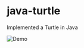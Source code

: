 # java-turtle
Implemented a Turtle in Java


<a><img src="https://media.giphy.com/media/xULW8uqEisH6cvKYp2/giphy.gif" title=Demo Using Cubes/></a>
